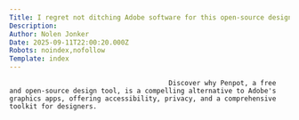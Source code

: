 ```yaml
---
Title: I regret not ditching Adobe software for this open-source design app sooner
Description: 
Author: Nolen Jonker
Date: 2025-09-11T22:00:20.000Z
Robots: noindex,nofollow
Template: index
---
```


                                            Discover why Penpot, a free and open-source design tool, is a compelling alternative to Adobe's graphics apps, offering accessibility, privacy, and a comprehensive toolkit for designers.
                                        